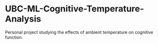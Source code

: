 # UBC-ML-Cognitive-Temperature-Analysis
Personal project studying the effects of ambient temperature on cognitive function. 
